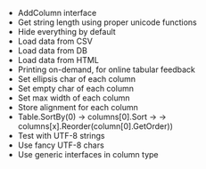 * AddColumn interface
* Get string length using proper unicode functions
* Hide everything by default
* Load data from CSV
* Load data from DB
* Load data from HTML
* Printing on-demand, for online tabular feedback
* Set ellipsis char of each column
* Set empty char of each column
* Set max width of each column
* Store alignment for each column
* Table.SortBy(0) -> columns[0].Sort -> -> columns[x].Reorder(column[0].GetOrder))
* Test with UTF-8 strings
* Use fancy UTF-8 chars
* Use generic interfaces in column type